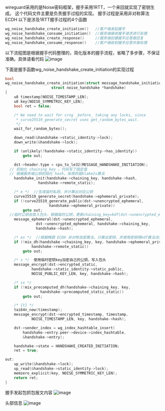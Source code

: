 
wireguard采用的是Noise密码框架，握手采用1RTT，一个来回就实现了密钥生成。
这个代码文件主要是负责握手过程的实现。
握手过程是采用非对称算法ECDH
以下是涉及1RTT握手过程的4个函数
```c
wg_noise_handshake_create_initiation()   //客户端发起握手
wg_noise_handshake_consume_initiation()  //服务端接收握手请求进行处理
wg_noise_handshake_create_response()     //服务端创建握手应答做回复
wg_noise_handshake_consume_response()    //客户端收到握手应答并做处理
```

以下流程图是根据握手代码整理的，简化版本的握手流程，省略了多步骤，不保证准确，具体请看代码
![image](https://github.com/mxmkeep/wireguard_code_reading_cn/assets/20048552/4e6fa18c-5d2e-4b00-a835-3b5cf80bee8b)


下面是握手函数wg_noise_handshake_create_initiation的实现过程
```c
bool
wg_noise_handshake_create_initiation(struct message_handshake_initiation *dst,
				     struct noise_handshake *handshake)
{
	u8 timestamp[NOISE_TIMESTAMP_LEN];
	u8 key[NOISE_SYMMETRIC_KEY_LEN];
	bool ret = false;

	/* We need to wait for crng _before_ taking any locks, since
	 * curve25519_generate_secret uses get_random_bytes_wait.
	 */
	wait_for_random_bytes();

	down_read(&handshake->static_identity->lock);
	down_write(&handshake->lock);

	if (unlikely(!handshake->static_identity->has_identity))
		goto out;

	dst->header.type = cpu_to_le32(MESSAGE_HANDSHAKE_INITIATION);
  // 初始化 chaining_key ，代码写了固定值
  // 根据服务端公钥初始化 hash，采用的是blake2s算法
	handshake_init(handshake->chaining_key, handshake->hash,
		       handshake->remote_static);

	/* e */  //生成临时私钥，并计算出对应公钥
	curve25519_generate_secret(handshake->ephemeral_private);
	if (!curve25519_generate_public(dst->unencrypted_ephemeral,
					handshake->ephemeral_private))
		goto out;
  //临时公钥会放入包头，根据临时公钥，更新chaining_key=kdf(dst->unencrypted_ephemeral) 和 hash
	message_ephemeral(dst->unencrypted_ephemeral,
			  dst->unencrypted_ephemeral, handshake->chaining_key,
			  handshake->hash);

	/* es */  //根据椭圆 ECDH 非对称加密算法，计算出密钥，并使用密钥用kdf算法派生出chaining_key 和 临时加密用的密钥key
	if (!mix_dh(handshake->chaining_key, key, handshake->ephemeral_private,
		    handshake->remote_static))
		goto out;

	/* s */  使用临时密钥key加密自己的公钥，写入包头
	message_encrypt(dst->encrypted_static,
			handshake->static_identity->static_public,
			NOISE_PUBLIC_KEY_LEN, key, handshake->hash);

	/* ss */  
	if (!mix_precomputed_dh(handshake->chaining_key, key,
				handshake->precomputed_static_static))
		goto out;

	/* {t} */
	tai64n_now(timestamp);
	message_encrypt(dst->encrypted_timestamp, timestamp,
			NOISE_TIMESTAMP_LEN, key, handshake->hash);

	dst->sender_index = wg_index_hashtable_insert(
		handshake->entry.peer->device->index_hashtable,
		&handshake->entry);

	handshake->state = HANDSHAKE_CREATED_INITIATION;
	ret = true;

out:
	up_write(&handshake->lock);
	up_read(&handshake->static_identity->lock);
	memzero_explicit(key, NOISE_SYMMETRIC_KEY_LEN);
	return ret;
}
```
握手发起包抓包报文内容
![image](https://github.com/mxmkeep/wireguard_code_reading_cn/assets/20048552/3e46aa10-6dee-473f-8bc3-f1b5eaf444f1)

头部信息
![image](https://github.com/mxmkeep/wireguard_code_reading_cn/assets/20048552/c80b9fa2-1bda-4465-b40a-a92bb55b87c6)



